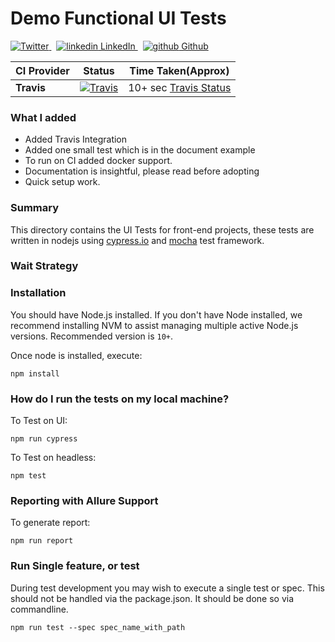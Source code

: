 # Demo Functional UI Tests


<p>
  <a href="https://twitter.com/intent/follow?screen_name=mad_pandey" rel="nofollow noreferrer">
    <img src="https://img.shields.io/twitter/follow/mad_pandey.svg" alt="Twitter">
  </a> &nbsp; 
  <a href="https://www.linkedin.com/in/imsiddharth/" rel="nofollow noreferrer">
    <img src="https://i.stack.imgur.com/gVE0j.png" alt="linkedin"> LinkedIn
  </a> &nbsp; 
  <a href="https://github.com/imsiddharth" rel="nofollow noreferrer">
    <img src="https://i.stack.imgur.com/tskMh.png" alt="github"> Github
  </a>
</p>



| **CI Provider**  | **Status** | **Time Taken(Approx)** |
| ------------- | ------------- |  ------------- |
| **Travis** | [![Travis](https://travis-ci.org/imsiddharth/demoCypress.svg)](https://travis-ci.org/imsiddharth/demoCypress) | 10+ sec [Travis Status](http://scribu.net/travis-stats/#imsiddharth/demoCypress/master)|



### What I added
  * Added Travis Integration 
  * Added one small test which is in the document example
  * To run on CI added docker support.
  * Documentation is insightful, please read before adopting
  * Quick setup work. 

### Summary
This directory contains the UI Tests for front-end projects, these tests are written in nodejs using [cypress.io](https://www.cypress.io) and [mocha](https://mochajs.org/) test framework.


### Wait Strategy

### Installation
You should have Node.js installed. If you don't have Node installed, we recommend installing NVM to assist managing multiple active Node.js versions.
Recommended version is `10+`.
    
Once node is installed, execute:   

    npm install

### How do I run the tests on my local machine?

To Test on UI:
 
    npm run cypress

To Test on headless:
 
    npm test

### Reporting with Allure Support

To generate report:
 
    npm run report

### Run Single feature, or test
During test development you may wish to execute a single test or spec. This should not be handled via the package.json. It should be done so via commandline. 

    npm run test --spec spec_name_with_path
